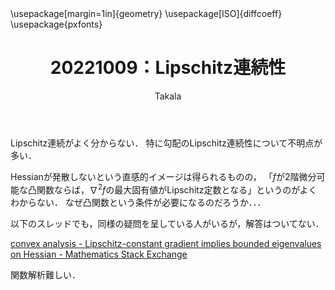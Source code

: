 ﻿---
title: 20221009：Lipschitz連続性
yesterday: 20221008
tomorrow: 20221010
days: 17
author: Takala
header-includes:
  - \usepackage[margin=1in]{geometry}
  - \usepackage[ISO]{diffcoeff}
  - \usepackage{pxfonts}
---


Lipschitz連続がよく分からない．
特に勾配のLipschitz連続性について不明点が多い．


Hessianが発散しないという直感的イメージは得られるものの，
「$f$が2階微分可能な凸関数ならば，$\nabla^{2} f$の最大固有値がLipschitz定数となる」というのがよくわからない．
なぜ凸関数という条件が必要になるのだろうか．．．


以下のスレッドでも，同様の疑問を呈している人がいるが，解答はついてない．


[convex analysis - Lipschitz-constant gradient implies bounded eigenvalues on Hessian - Mathematics Stack Exchange](https://math.stackexchange.com/questions/1698812/lipschitz-constant-gradient-implies-bounded-eigenvalues-on-hessian)


関数解析難しい．
